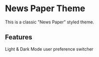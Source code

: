 # News Paper Theme

This is a classic "News Paper" styled theme.

## Features

Light & Dark Mode user preference switcher
